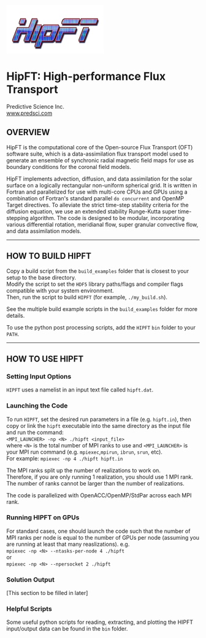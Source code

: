 ![HipFT](hipft_logo.png)

# HipFT: High-performance Flux Transport 
Predictive Science Inc.  
www.predsci.com

## OVERVIEW ##
  
HipFT is the computational core of the Open-source Flux Transport (OFT) software suite, which is a data-assimilation flux transport model used to generate an ensemble of synchronic radial magnetic field maps for use as boundary conditions for the coronal field models.   
  
HipFT implements advection, diffusion, and data assimilation for the solar surface on a logically rectangular non-uniform spherical grid.  It is written in Fortran and parallelized for use with multi-core CPUs and GPUs using a combination of Fortran's standard parallel `do concurrent` and OpenMP Target directives.  To alleviate the strict time-step stability criteria for the diffusion equation, we use an extended stability Runge-Kutta super time-stepping algorithm.  The code is designed to be modular, incorporating various differential rotation, meridianal flow, super granular convective flow, and data assimilation models.
  
--------------------------------  
   
## HOW TO BUILD HIPFT ##  

Copy a build script from the `build_examples` folder that is closest to your setup to the base directory.  
Modify the script to set the `HDF5` library paths/flags and compiler flags compatible with your system environment.   
Then, run the script to build `HIPFT` (for example, `./my_build.sh`).  
  
See the multiple build example scripts in the `build_examples` folder for more details.  
  
To use the python post processing scripts, add the `HIPFT` `bin` folder to your `PATH`.  
  
--------------------------------  
  
## HOW TO USE HIPFT ##  
  
### Setting Input Options  
  
`HIPFT` uses a namelist in an input text file called `hipft.dat`.  
  
### Launching the Code ###  
    
To run `HIPFT`, set the desired run parameters in a file (e.g. `hipft.in`), then copy or link the `hipft` executable into the same directory as the input file and run the command:  
  `<MPI_LAUNCHER> -np <N> ./hipft <input_file>`  
where `<N>` is the total number of MPI ranks to use and `<MPI_LAUNCHER>` is your MPI run command (e.g. `mpiexec`,`mpirun`, `ibrun`, `srun`, etc).  
For example:  `mpiexec -np 4 ./hipft hipft.in`  
  
The MPI ranks split up the number of realizations to work on.  
Therefore, if you are only running 1 realization, you should use 1 MPI rank.  
The number of ranks cannot be larger than the number of realizations.  
  
The code is parallelized with OpenACC/OpenMP/StdPar across each MPI rank.  
  
### Running HIPFT on GPUs ###
  
For standard cases, one should launch the code such that the number of MPI ranks per node is equal to the number of GPUs per node (assuming you are running at least that many reaslizations). 
e.g.  
`mpiexec -np <N> --ntasks-per-node 4 ./hipft`  
or  
`mpiexec -np <N> --npersocket 2 ./hipft`  
  
### Solution Output ###  
  
[This section to be filled in later]  
  
### Helpful Scripts ###  
  
Some useful python scripts for reading, extracting, and plotting the HIPFT input/output data can be found in the  `bin` folder.  


